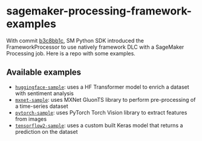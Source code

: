 # sagemaker-processing-framework-examples

With commit [b3c8bb1c](https://bit.ly/3kf3PC1), SM Python SDK introduced the FrameworkProcessor to use natively framework DLC with a SageMaker Processing job. Here is a repo with some examples.

## Available examples

- [`huggingface-sample`](huggingface-sample): uses a HF Transformer model to enrich a dataset with sentiment analysis
- [`mxnet-sample`](mxnet-sample): uses MXNet GluonTS library to perform pre-processing of a time-series dataset
- [`pytorch-sample`](pytorch-sample): uses PyTorch Torch Vision library to extract features from images
- [`tensorflow2-sample`](tensorflow2-sample): uses a custom built Keras model that returns a prediction on the dataset